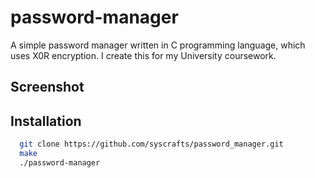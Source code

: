 # password-manager
A simple password manager written in C programming language, which uses X0R encryption. 
I create this for my University coursework.

## Screenshot

## Installation
```bash
  git clone https://github.com/syscrafts/password_manager.git
  make
  ./password-manager
```
